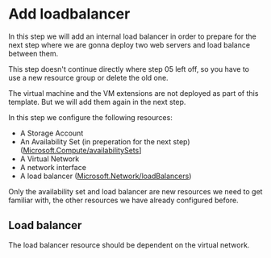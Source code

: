 # Add loadbalancer
In this step we will add an internal load balancer in order to prepare for the next step where we are gonna deploy two web servers and load balance between them. 

This step doesn't continue directly where step 05 left off, so you have to use a new resource group or delete the old one. 

The virtual machine and the VM extensions are not deployed as part of this template. But we will add them again in the next step.

In this step we configure the following resources:
- A Storage Account
- An Availability Set (in preperation for the next step) ([Microsoft.Compute/availabilitySets](https://github.com/Azure/azure-resource-manager-schemas/blob/master/schemas/2015-08-01/Microsoft.Compute.json#L7-L33)]
- A Virtual Network
- A network interface
- A load balancer ([Microsoft.Network/loadBalancers](https://github.com/Azure/azure-resource-manager-schemas/blob/master/schemas/2015-08-01/Microsoft.Network.json#L500-L556))

Only the availability set and load balancer are new resources we need to get familiar with, the other resources we have already configured before. 

## Load balancer
The load balancer resource should be dependent on the virtual network. 